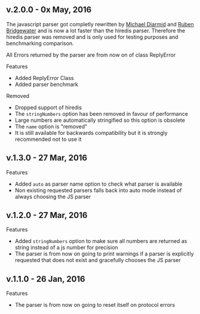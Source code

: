 ## v.2.0.0 - 0x May, 2016

The javascript parser got completly rewritten by [Michael Diarmid](https://github.com/Salakar) and [Ruben Bridgewater](https://github.com/BridgeAR) and is now a lot faster than the hiredis parser.
Therefore the hiredis parser was removed and is only used for testing purposes and benchmarking comparison.

All Errors returned by the parser are from now on of class ReplyError

Features

-  Added ReplyError Class
-  Added parser benchmark

Removed

-  Dropped support of hiredis
-  The `stringNumbers` option has been removed in favour of performance
 - Large numbers are automatically stringified so this option is obsolete 
-  The `name` option is "removed"
 -  It is still available for backwards compatibility but it is strongly recommended not to use it

## v.1.3.0 - 27 Mar, 2016

Features

-  Added `auto` as parser name option to check what parser is available
-  Non existing requested parsers falls back into auto mode instead of always choosing the JS parser

## v.1.2.0 - 27 Mar, 2016

Features

-  Added `stringNumbers` option to make sure all numbers are returned as string instead of a js number for precision
-  The parser is from now on going to print warnings if a parser is explicitly requested that does not exist and gracefully chooses the JS parser

## v.1.1.0 - 26 Jan, 2016

Features

-  The parser is from now on going to reset itself on protocol errors
